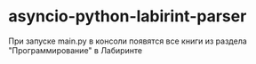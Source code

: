 # asyncio-python-labirint-parser
При запуске main.py в консоли появятся все книги из раздела "Программирование" в Лабиринте
